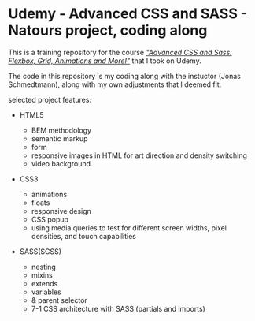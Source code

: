 # Udemy - Advanced CSS and SASS - Natours project, coding along

This is a training repository for the course [*"Advanced CSS and Sass: Flexbox, Grid, Animations and More!"*](https://www.udemy.com/course/advanced-css-and-sass/) that I took on Udemy.

The code in this repository is my coding along with the instuctor (Jonas Schmedtmann), along with my own adjustments that I deemed fit. 

selected project features:

* HTML5
  *  BEM methodology
  *  semantic markup
  *  form
  *  responsive images in HTML for art direction and density switching
  *  video background

* CSS3
  * animations
  * floats
  * responsive design
  * CSS popup
  * using media queries to test for different screen widths, pixel densities, and touch capabilities

* SASS(SCSS)
  * nesting
  * mixins
  * extends
  * variables
  * & parent selector
  * 7-1 CSS architecture with SASS (partials and imports)
